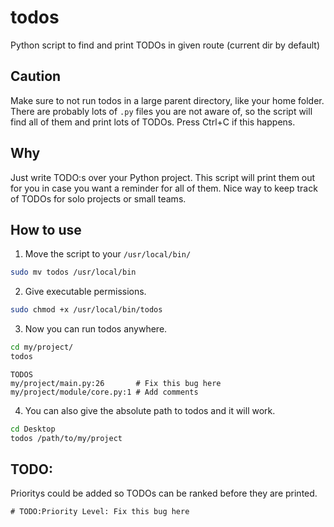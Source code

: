 # todos
Python script to find and print TODOs in given route (current dir by default)  

## Caution
Make sure to not run todos in a large parent directory, like your home folder. There are probably lots of `.py` files you are not aware of, so the script will find all of them and print lots of TODOs. Press Ctrl+C if this happens.

## Why
Just write TODO:s over your Python project. This script will print them out for you in case you want a reminder for all of them. Nice way to keep track of TODOs for solo projects or small teams. 

## How to use
1. Move the script to your `/usr/local/bin/`
```bash
sudo mv todos /usr/local/bin
```  

2. Give executable permissions.  

```bash
sudo chmod +x /usr/local/bin/todos
```  


3. Now you can run todos anywhere.

```bash
cd my/project/
todos
```  

```
TODOS
my/project/main.py:26       # Fix this bug here
my/project/module/core.py:1 # Add comments
```

4. You can also give the absolute path to todos and it will work.
```bash
cd Desktop
todos /path/to/my/project
```  
   
## TODO:
Prioritys could be added so TODOs can be ranked before they are printed.  

`# TODO:Priority Level: Fix this bug here`

